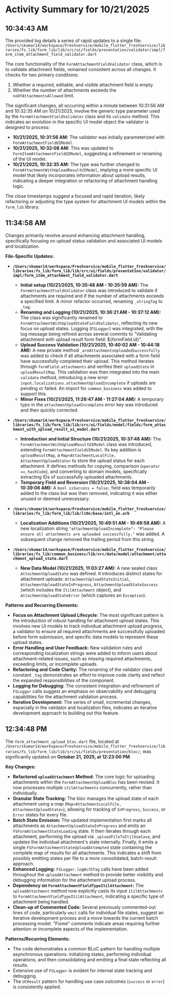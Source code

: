 # Activity Summary for 10/21/2025

## 10:34:43 AM
The provided log details a series of rapid updates to a single file:
`/Users/skumar14/workspace/Freshservice/mobile_flutter_freshservice/libraries/fs_lib/form_lib/lib/src/ui/fields/presentation/validator/impl/form_item_attachment_field_validator.dart`

The core functionality of the `FormAttachmentFieldValidator` class, which is to validate attachment fields, remained consistent across all changes. It checks for two primary conditions:
1.  Whether a required, editable, and visible attachment field is empty.
2.  Whether the number of attachments exceeds the `noOfAttachmentsAllowed` limit.

The significant changes, all occurring within a minute between 10:31:56 AM and 10:32:35 AM on 10/21/2025, involve the generic type parameter used by the `FormAttachmentFieldValidator` class and its `validate` method. This indicates an evolution in the specific UI model object the validator is designed to process:
*   **10/21/2025, 10:31:56 AM:** The validator was initially parameterized with `FormAttachmentFieldUIModel`.
*   **10/21/2025, 10:32:08 AM:** This was updated to `FormItemAttachmentFieldUIModel`, suggesting a refinement or renaming of the UI model.
*   **10/21/2025, 10:32:35 AM:** The type was further changed to `FormAttachmentWithUploadResultUIModel`, implying a more specific UI model that likely incorporates information about upload results, indicating a deeper integration or refactoring of attachment handling logic.

The close timestamps suggest a focused and rapid iteration, likely refactoring or adjusting the type system for attachment UI models within the `form_lib` library.

## 11:34:58 AM
Changes primarily revolve around enhancing attachment handling, specifically focusing on upload status validation and associated UI models and localization.

**File-Specific Updates:**

*   **`/Users/skumar14/workspace/Freshservice/mobile_flutter_freshservice/libraries/fs_lib/form_lib/lib/src/ui/fields/presentation/validator/impl/form_item_attachment_field_validator.dart`**
    *   **Initial setup (10/21/2025, 10:35:48 AM - 10:35:59 AM):** The `FormAttachmentFieldValidator` class was introduced to validate if attachments are required and if the number of attachments exceeds a specified limit. A minor refactor occurred, renaming `_stringTag` to `_tag`.
    *   **Renaming and Logging (10/21/2025, 10:36:21 AM - 10:37:12 AM):** The class was significantly renamed to `FormAttachmentWithUploadStateFieldValidator`, reflecting its new focus on upload states. Logging (`FSLogger`) was integrated, with the log message being refined across several commits to "Validating attachment with upload result form field: ${formField.id}".
    *   **Upload Success Validation (10/21/2025, 10:40:02 AM - 10:44:18 AM):** A new private method `_areAttachmentsUploadedSuccessfully` was added to check if all attachments associated with a form field have successfully completed their upload. This method iterates through `formField.attachments` and verifies their `uploadState` in `uploadResultMap`. This validation was then integrated into the main `validate` method, introducing a new error `input.localizations.attachmentUploadIncomplete` if uploads are pending or failed. An import for `common_business` was added to support this.
    *   **Minor Fixes (10/21/2025, 11:26:47 AM - 11:27:04 AM):** A temporary typo in the `attachmentUploadIncomplete` error key was introduced and then quickly corrected.

*   **`/Users/skumar14/workspace/Freshservice/mobile_flutter_freshservice/libraries/fs_lib/form_lib/lib/src/ui/fields/model/fields/form_attachment_with_upload_result_ui_model.dart`**
    *   **Introduction and Initial Structure (10/21/2025, 10:37:48 AM):** The `FormAttachmentWithUploadResultUIModel` class was introduced, extending `FormAttachmentFieldUIModel`. Its key addition is `uploadResultMap`, a `Map<AttachmentLocalFile, AttachmentUploadState>` to store the upload status for each attachment. It defines methods for copying, comparison (`operator ==`, `hashCode`), and converting to domain models, specifically extracting IDs of successfully uploaded attachments.
    *   **Temporary Field and Reversion (10/21/2025, 10:38:04 AM - 10:39:06 AM):** A `bool isSuccess = false;` field was temporarily added to the class but was then removed, indicating it was either unused or deemed unnecessary.

*   **`/Users/skumar14/workspace/Freshservice/mobile_flutter_freshservice/libraries/fs_lib/form_lib/lib/l10n/base/intl_en.arb`**
    *   **Localization Additions (10/21/2025, 10:49:51 AM - 10:49:58 AM):** A new localization string `"attachmentUploadIncomplete": "Please ensure all attachments are uploaded successfully."` was added. A subsequent change removed the trailing period from this string.

*   **`/Users/skumar14/workspace/Freshservice/mobile_flutter_freshservice/libraries/fs_lib/common_business/lib/src/data/model/attachment/attachment_upload_state.dart`**
    *   **New Data Model (10/21/2025, 11:03:27 AM):** A new sealed class `AttachmentUploadState` was defined. It introduces distinct states for attachment uploads: `AttachmentUploadStateInitial`, `AttachmentUploadStateInProgress`, `AttachmentUploadStateSuccess` (which includes the `ItilAttachment` object), and `AttachmentUploadStateError` (which captures an `Exception`).

**Patterns and Recurring Elements:**

*   **Focus on Attachment Upload Lifecycle:** The most significant pattern is the introduction of robust handling for attachment upload states. This involves new UI models to track individual attachment upload progress, a validator to ensure all required attachments are successfully uploaded before form submission, and specific data models to represent these upload states.
*   **Error Handling and User Feedback:** New validation rules and corresponding localization strings were added to inform users about attachment-related issues, such as missing required attachments, exceeding limits, or incomplete uploads.
*   **Refactoring and Code Clarity:** The renaming of the validator class and constant `_tag` demonstrates an effort to improve code clarity and reflect the expanded responsibilities of the component.
*   **Logging for Debugging:** The consistent integration and refinement of `FSLogger` calls suggest an emphasis on observability and debugging capabilities for the attachment validation process.
*   **Iterative Development:** The series of small, incremental changes, especially in the validator and localization files, indicates an iterative development approach to building out this feature.

## 12:34:48 PM
The `form_attachment_upload_bloc.dart` file, located at `/Users/skumar14/workspace/Freshservice/mobile_flutter_freshservice/libraries/fs_lib/form_lib/lib/src/ui/fields/presentation/bloc/`, was significantly updated on **October 21, 2025, at 12:23:00 PM**.

**Key Changes:**

*   **Refactored `uploadAttachment` Method:** The core logic for uploading attachments within the `FormAttachmentUploadBloc` has been revised. It now processes multiple `itilAttachments` concurrently, rather than individually.
*   **Granular State Tracking:** The bloc manages the upload state of each attachment using a map (`Map<AttachmentLocalFile, AttachmentUploadState>`), allowing for tracking of `InProgress`, `Success`, or `Error` states for every file.
*   **Batch State Emission:** The updated implementation first marks all attachments as `AttachmentUploadStateInProgress` and emits an `FSFormAttachmentStateLoading` state. It then iterates through each attachment, performing the upload via `_uploadFileToItilUseCase`, and updates the individual attachment's state internally. Finally, it emits a single `FSFormAttachmentStateUploadAttempted` state containing the complete map of results for all attachments. This indicates a shift from possibly emitting states per file to a more consolidated, batch-result approach.
*   **Enhanced Logging:** `FSLogger.logWithTag` calls have been added throughout the `uploadAttachment` method to provide better visibility and debugging information for the attachment upload process.
*   **Dependency on `FormAttachmentFieldTypeItilAttachment`:** The `uploadAttachment` method now explicitly casts its input `itilAttachments` to `FormAttachmentFieldTypeItilAttachment`, indicating a specific type of attachment being handled.
*   **Clean-up of Commented Code:** Several previously commented-out lines of code, particularly `emit` calls for individual file states, suggest an iterative development process and a move towards the current batch processing model. "Fixme" comments indicate areas requiring further attention or incomplete aspects of the implementation.

**Patterns/Recurring Elements:**

*   The code demonstrates a common BLoC pattern for handling multiple asynchronous operations: initializing states, performing individual operations, and then consolidating and emitting a final state reflecting all results.
*   Extensive use of `FSLogger` is evident for internal state tracking and debugging.
*   The `UCResult` pattern for handling use case outcomes (`success` or `error`) is consistently applied.